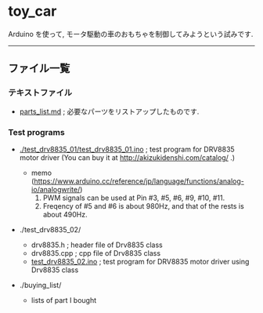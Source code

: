 # toy_car
Arduino を使って, モータ駆動の車のおもちゃを制御してみようという試みです.

***

## ファイル一覧
### テキストファイル
- [parts_list.md](./parts_list.md) ; 必要なパーツをリストアップしたものです.

### Test programs
- [./test_drv8835_01/test_drv8835_01.ino](./test_drv8835_01/test_drv8835.ino) ; test program for DRV8835 motor driver (You can buy it at http://akizukidenshi.com/catalog/ .)
  - memo (https://www.arduino.cc/reference/jp/language/functions/analog-io/analogwrite/)
    1. PWM signals can be used at Pin #3, #5, #6, #9, #10, #11.
    2. Freqency of #5 and #6 is about 980Hz, and that of the rests is about 490Hz.


- ./test_drv8835_02/
  - drv8835.h ; header file of Drv8835 class
  - drv8835.cpp ; cpp file of Drv8835 class
  - [test_drv8835_02.ino](./test_drv8835_02/test_drv8835_02.ino) ; test program for DRV8835 motor driver using Drv8835 class

- ./buying_list/
  - lists of part I bought

